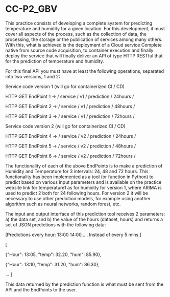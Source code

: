 # CC-P2_GBV

This practice consists of developing a complete system for predicting temperature and humidity for a given location. For this development, it must cover all aspects of the
process, such as the collection of data, the processing, the storage or the publication of services among many others. With this, what is achieved is the deployment of a Cloud service Complete native from source code acquisition, to container execution and finally deploy the service that will finally deliver an API of type HTTP RESTful that for
the prediction of temperature and humidity.

For this final API you must have at least the following operations, separated into two versions, 1 and 2:

Service code version 1 (will go for containerized CI / CD)

HTTP GET
EndPoint 1 → / service / v1 / prediction / 24hours /

HTTP GET
EndPoint 2 → / service / v1 / prediction / 48hours /

HTTP GET
EndPoint 3 → / service / v1 / prediction / 72hours /

Service code version 2 (will go for containerized CI / CD)

HTTP GET
EndPoint 4 → / service / v2 / prediction / 24hours /

HTTP GET
EndPoint 5 → / service / v2 / prediction / 48hours /

HTTP GET
EndPoint 6 → / service / v2 / prediction / 72hours /

The functionality of each of the above EndPoints is to make a prediction of Humidity and Temperature for 3 intervals: 24, 48 and 72 hours. This functionality has been
implemented as a tool (or function in Python) to predict based on various input parameters and is available on the practice website link for temperature1
as for humidity for version 1, where ARIMA is used to predict 2 both for 24 following hours. For version 2 it will be necessary to use other prediction models, for example
using another algorithm such as neural networks, random forest, etc.

The input and output interface of this prediction tool receives 2 parameters:
a) the data set, and
b) the value of the hours (dataset, hours)
and returns a set of JSON predictions with the following data:

[Predictions every hour: 13:00 14:00,…. Instead of every 5 mins.]

[

{"Hour": 13:05, "temp": 32.20, "hum": 85.90},

{"Hour": 13:10, "temp": 31.20, "hum": 86.30},

...
]

This data returned by the prediction function is what must be sent from the API and the EndPoints to the user.
